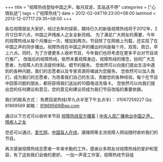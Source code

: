 +++
title = "视障热线登陆中国之声，每月双波，奖品送不停"
categories = ["心情轨迹"]
tags = ["视障热线"]
date = 2012-02-04T19:23:00+08:00
lastmod = 2013-12-07T17:29:35+08:00
+++



各位视障朋友大家好，经过去年的探索，期待已久的新版视障热线将于2012年，2月12日早六点，中国之声残疾人之友全新亮相。
为了满足广大网友的需要，今年的视障热线从每个月播出一次，增加到两次。节目除了在网络上刊载，还实现了在中国之声的同步播出。视障热线在中国之声的播出时间是每个月，双周，周日，早上六点。同时，为了方便更多人收听节目，今年我们也将考虑在更多平台对节目进行推广。
改版后的视障热线，依然本着视障身边，视障热线的理念，协同广大志愿者，为视障人的生活提供体贴，细节的服务。
您依然可以向我们提出生活中遇到的各种问题，我们的志愿者以及专家资源将竭诚为您服务。
您依然可以加入我们，成为我们的志愿者，为改善我们自己的生活，贡献您的各种经验。每个在节目中回答问题的朋友，都将获得我们送出的10圆电话充值卡。
您依然可以向我们提出您的任何建议和意见，您的意见和建议将成为我们节目改版的重要依据。

我们的联系方式：
免费回波热线(早九点半至下午五点半)：
01067259227
Qq:
81869569
邮箱：
81869569@qq.com

通过以下方式可以收听本节目
[视障热线官方播客](http://www.yijiayi.org/list.asp?cateID=16) | 
[中央人民广播电台中国之声，残疾人之友](http://aod.cnr.cn/index.php?province=11&searchWord=%E6%AE%8B%E7%96%BE%E4%BA%BA%E4%B9%8B%E5%8F%8B&datetime=&ItemId=&ItemId=0&parent_id=11&selectShinyv=&option=program.search&Submit.x=0&Submit.y=0)

您还可以通过，[爱忙网](http://www.amhl.net/)，[中国盲人在线](http://www.mangren.org)，康陵网等主流视障人网站随时收听我们的节目。

再次感谢视障热线志愿者一年来辛勤的工作，感谢众多网友对视障热线的爱护和宽容，有了这些我们会做的更好。
一加一声音工作室，视障热线节目组